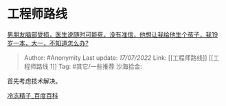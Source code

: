 # 工程师路线
[男朋友脑部受损，医生说随时可能死，没有准信，他想让我给他生个孩子，我19岁一本，大一，不知道怎么办?](https://www.zhihu.com/question/517032900/answer/2570778380)

> Author: #Anonymity
> Last update: *17/07/2022*
> Link: [[工程师路线]] [[工程师路线 1]]
> Tag: #其它/一些推荐
> 沙海拾金:

首先考虑技术解决。

[冷冻精子_百度百科​](https://link.zhihu.com/?target=https%3A//baike.baidu.com/item/%25E5%2586%25B7%25E5%2586%25BB%25E7%25B2%25BE%25E5%25AD%2590/12770685)
